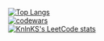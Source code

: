 [![Top Langs](https://github-readme-stats.vercel.app/api/top-langs/?username=drobovik04&layout=compact)](https://github.com/anuraghazra/github-readme-stats)<br>
[![codewars](https://www.codewars.com/users/misle92/badges/small)](https://www.codewars.com/users/misle92)<br>
[![KnlnKS's LeetCode stats](https://leetcode-stats-six.vercel.app/api?username=misle92)](https://github.com/drobovik04/leetcode-stats)
<!--
**Drobovik04/Drobovik04** is a ✨ _special_ ✨ repository because its `README.md` (this file) appears on your GitHub profile.

Here are some ideas to get you started:

- 🔭 I’m currently working on ...
- 🌱 I’m currently learning ...
- 👯 I’m looking to collaborate on ...
- 🤔 I’m looking for help with ...
- 💬 Ask me about ...
- 📫 How to reach me: ...
- 😄 Pronouns: ...
- ⚡ Fun fact: ...
-->
